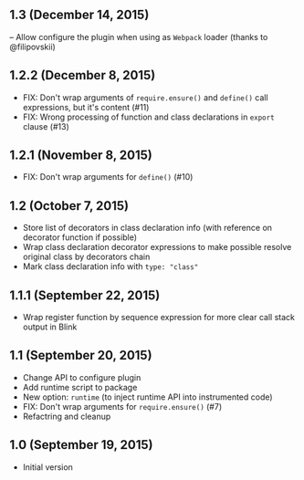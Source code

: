 ## 1.3 (December 14, 2015)

– Allow configure the plugin when using as `Webpack` loader (thanks to @filipovskii)

## 1.2.2 (December 8, 2015)

- FIX: Don't wrap arguments of `require.ensure()` and `define()` call expressions, but it's content (#11)
- FIX: Wrong processing of function and class declarations in `export` clause (#13)

## 1.2.1 (November 8, 2015)

- FIX: Don't wrap arguments for `define()` (#10)

## 1.2 (October 7, 2015)

- Store list of decorators in class declaration info (with reference on decorator function if possible)
- Wrap class declaration decorator expressions to make possible resolve original class by decorators chain
- Mark class declaration info with `type: "class"`

## 1.1.1 (September 22, 2015)

- Wrap register function by sequence expression for more clear call stack output in Blink

## 1.1 (September 20, 2015)

- Change API to configure plugin
- Add runtime script to package
- New option: `runtime` (to inject runtime API into instrumented code)
- FIX: Don't wrap arguments for `require.ensure()` (#7)
- Refactring and cleanup

## 1.0 (September 19, 2015)

- Initial version
